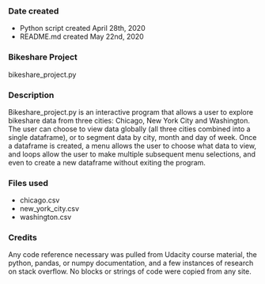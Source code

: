 ### Date created
- Python script created April 28th, 2020
- README.md created May 22nd, 2020

### Bikeshare Project
bikeshare_project.py

### Description
Bikeshare_project.py is an interactive program that allows a user to explore bikeshare data from three cities: Chicago, New York City and Washington. The user can choose to view data globally (all three cities combined into a single dataframe), or to segment data by city, month and day of week. Once a dataframe is created, a menu allows the user to choose what data to view, and loops allow the user to make multiple subsequent menu selections, and even to create a new dataframe without exiting the program.

### Files used
- chicago.csv
- new_york_city.csv
- washington.csv

### Credits
Any code reference necessary was pulled from Udacity course material, the python, pandas, or numpy documentation, and a few instances of
research on stack overflow. No blocks or strings of code were copied from any site.

